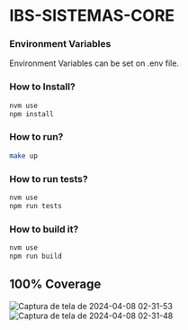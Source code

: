# IBS-SISTEMAS-CORE

### Environment Variables

Environment Variables can be set on .env file.

### How to Install?

```bash
nvm use
npm install
```

### How to run?

```bash
make up
```

### How to run tests?

```bash
nvm use
npm run tests
```

### How to build it?

```bash
nvm use
npm run build
```

## 100% Coverage

![Captura de tela de 2024-04-08 02-31-53](https://github.com/nosycolg/ibs-sistemas-core/assets/99344786/b96b443c-a0ff-4f97-833b-8eb08d28e4e1)
![Captura de tela de 2024-04-08 02-31-48](https://github.com/nosycolg/ibs-sistemas-core/assets/99344786/ef100807-1ef7-48b0-908f-70dfc62b604a)
